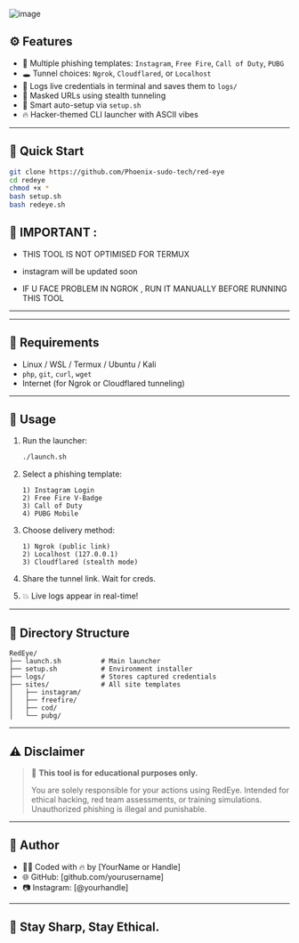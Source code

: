 ![image](https://github.com/user-attachments/assets/35b24c8e-33b4-414a-a361-075c92786386)



## ⚙️ Features

- 🎯 Multiple phishing templates: `Instagram`, `Free Fire`, `Call of Duty`, `PUBG`
- 🕳️ Tunnel choices: `Ngrok`, `Cloudflared`, or `Localhost`
- 💾 Logs live credentials in terminal and saves them to `logs/`
- 🔐 Masked URLs using stealth tunneling
- 🧠 Smart auto-setup via `setup.sh`
- 🔥 Hacker-themed CLI launcher with ASCII vibes

---

## 🚀 Quick Start

```bash
git clone https://github.com/Phoenix-sudo-tech/red-eye
cd redeye
chmod +x *
bash setup.sh
bash redeye.sh      
````

## 🧰 IMPORTANT : 


* THIS TOOL IS NOT OPTIMISED FOR TERMUX

* instagram will be updated soon

* IF U FACE PROBLEM IN NGROK , RUN IT MANUALLY BEFORE RUNNING THIS TOOL

---



---

## 🧰 Requirements

* Linux / WSL / Termux / Ubuntu / Kali
* `php`, `git`, `curl`, `wget`
* Internet (for Ngrok or Cloudflared tunneling)

---

## 🧪 Usage

1. Run the launcher:

   ```bash
   ./launch.sh
   ```

2. Select a phishing template:

   ```
   1) Instagram Login
   2) Free Fire V-Badge
   3) Call of Duty
   4) PUBG Mobile
   ```

3. Choose delivery method:

   ```
   1) Ngrok (public link)
   2) Localhost (127.0.0.1)
   3) Cloudflared (stealth mode)
   ```

4. Share the tunnel link. Wait for creds.

5. 💥 Live logs appear in real-time!

---

## 📁 Directory Structure

```
RedEye/
├── launch.sh          # Main launcher
├── setup.sh           # Environment installer
├── logs/              # Stores captured credentials
├── sites/             # All site templates
│   ├── instagram/
│   ├── freefire/
│   ├── cod/
│   └── pubg/
```

---

## ⚠️ Disclaimer

> 🚨 **This tool is for educational purposes only.**
>
> You are solely responsible for your actions using RedEye.
> Intended for ethical hacking, red team assessments, or training simulations.
> Unauthorized phishing is illegal and punishable.

---

## 🧠 Author

* 🧑‍💻 Coded with 🔥 by \[YourName or Handle]
* 🌐 GitHub: \[github.com/yourusername]
* 📷 Instagram: \[@yourhandle]

---

## 🦾 Stay Sharp, Stay Ethical.

